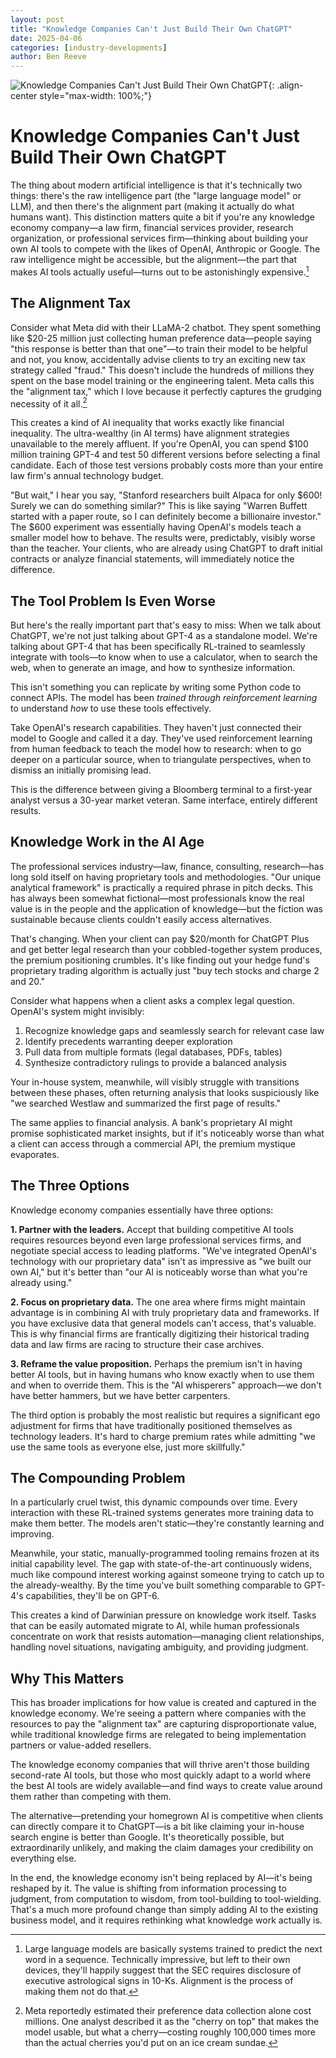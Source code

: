 ```yaml
---
layout: post
title: "Knowledge Companies Can't Just Build Their Own ChatGPT"
date: 2025-04-06
categories: [industry-developments]
author: Ben Reeve
---
```


![Knowledge Companies Can't Just Build Their Own ChatGPT](/assets/images/posts/C67C6D79-61EA-4D25-969B-D0034B3E737B.png){: .align-center style="max-width: 100%;"}

# Knowledge Companies Can't Just Build Their Own ChatGPT

The thing about modern artificial intelligence is that it's technically two things: there's the raw intelligence part (the "large language model" or LLM), and then there's the alignment part (making it actually do what humans want). This distinction matters quite a bit if you're any knowledge economy company—a law firm, financial services provider, research organization, or professional services firm—thinking about building your own AI tools to compete with the likes of OpenAI, Anthropic or Google. The raw intelligence might be accessible, but the alignment—the part that makes AI tools actually useful—turns out to be astonishingly expensive.[^1]

## The Alignment Tax

Consider what Meta did with their LLaMA-2 chatbot. They spent something like $20-25 million just collecting human preference data—people saying "this response is better than that one"—to train their model to be helpful and not, you know, accidentally advise clients to try an exciting new tax strategy called "fraud." This doesn't include the hundreds of millions they spent on the base model training or the engineering talent. Meta calls this the "alignment tax," which I love because it perfectly captures the grudging necessity of it all.[^2]

This creates a kind of AI inequality that works exactly like financial inequality. The ultra-wealthy (in AI terms) have alignment strategies unavailable to the merely affluent. If you're OpenAI, you can spend $100 million training GPT-4 and test 50 different versions before selecting a final candidate. Each of those test versions probably costs more than your entire law firm's annual technology budget.

"But wait," I hear you say, "Stanford researchers built Alpaca for only $600! Surely we can do something similar?" This is like saying "Warren Buffett started with a paper route, so I can definitely become a billionaire investor." The $600 experiment was essentially having OpenAI's models teach a smaller model how to behave. The results were, predictably, visibly worse than the teacher. Your clients, who are already using ChatGPT to draft initial contracts or analyze financial statements, will immediately notice the difference.

## The Tool Problem Is Even Worse

But here's the really important part that's easy to miss: When we talk about ChatGPT, we're not just talking about GPT-4 as a standalone model. We're talking about GPT-4 that has been specifically RL-trained to seamlessly integrate with tools—to know when to use a calculator, when to search the web, when to generate an image, and how to synthesize information.

This isn't something you can replicate by writing some Python code to connect APIs. The model has been *trained through reinforcement learning* to understand *how* to use these tools effectively.

Take OpenAI's research capabilities. They haven't just connected their model to Google and called it a day. They've used reinforcement learning from human feedback to teach the model how to research: when to go deeper on a particular source, when to triangulate perspectives, when to dismiss an initially promising lead.

This is the difference between giving a Bloomberg terminal to a first-year analyst versus a 30-year market veteran. Same interface, entirely different results.

## Knowledge Work in the AI Age

The professional services industry—law, finance, consulting, research—has long sold itself on having proprietary tools and methodologies. "Our unique analytical framework" is practically a required phrase in pitch decks. This has always been somewhat fictional—most professionals know the real value is in the people and the application of knowledge—but the fiction was sustainable because clients couldn't easily access alternatives.

That's changing. When your client can pay $20/month for ChatGPT Plus and get better legal research than your cobbled-together system produces, the premium positioning crumbles. It's like finding out your hedge fund's proprietary trading algorithm is actually just "buy tech stocks and charge 2 and 20."

Consider what happens when a client asks a complex legal question. OpenAI's system might invisibly:
1. Recognize knowledge gaps and seamlessly search for relevant case law
2. Identify precedents warranting deeper exploration
3. Pull data from multiple formats (legal databases, PDFs, tables)
4. Synthesize contradictory rulings to provide a balanced analysis

Your in-house system, meanwhile, will visibly struggle with transitions between these phases, often returning analysis that looks suspiciously like "we searched Westlaw and summarized the first page of results."

The same applies to financial analysis. A bank's proprietary AI might promise sophisticated market insights, but if it's noticeably worse than what a client can access through a commercial API, the premium mystique evaporates. 

## The Three Options

Knowledge economy companies essentially have three options:

**1. Partner with the leaders.** Accept that building competitive AI tools requires resources beyond even large professional services firms, and negotiate special access to leading platforms. "We've integrated OpenAI's technology with our proprietary data" isn't as impressive as "we built our own AI," but it's better than "our AI is noticeably worse than what you're already using."

**2. Focus on proprietary data.** The one area where firms might maintain advantage is in combining AI with truly proprietary data and frameworks. If you have exclusive data that general models can't access, that's valuable. This is why financial firms are frantically digitizing their historical trading data and law firms are racing to structure their case archives.

**3. Reframe the value proposition.** Perhaps the premium isn't in having better AI tools, but in having humans who know exactly when to use them and when to override them. This is the "AI whisperers" approach—we don't have better hammers, but we have better carpenters.

The third option is probably the most realistic but requires a significant ego adjustment for firms that have traditionally positioned themselves as technology leaders. It's hard to charge premium rates while admitting "we use the same tools as everyone else, just more skillfully."

## The Compounding Problem

In a particularly cruel twist, this dynamic compounds over time. Every interaction with these RL-trained systems generates more training data to make them better. The models aren't static—they're constantly learning and improving.

Meanwhile, your static, manually-programmed tooling remains frozen at its initial capability level. The gap with state-of-the-art continuously widens, much like compound interest working against someone trying to catch up to the already-wealthy. By the time you've built something comparable to GPT-4's capabilities, they'll be on GPT-6.

This creates a kind of Darwinian pressure on knowledge work itself. Tasks that can be easily automated migrate to AI, while human professionals concentrate on work that resists automation—managing client relationships, handling novel situations, navigating ambiguity, and providing judgment.

## Why This Matters

This has broader implications for how value is created and captured in the knowledge economy. We're seeing a pattern where companies with the resources to pay the "alignment tax" are capturing disproportionate value, while traditional knowledge firms are relegated to being implementation partners or value-added resellers.

The knowledge economy companies that will thrive aren't those building second-rate AI tools, but those who most quickly adapt to a world where the best AI tools are widely available—and find ways to create value around them rather than competing with them.

The alternative—pretending your homegrown AI is competitive when clients can directly compare it to ChatGPT—is a bit like claiming your in-house search engine is better than Google. It's theoretically possible, but extraordinarily unlikely, and making the claim damages your credibility on everything else.

In the end, the knowledge economy isn't being replaced by AI—it's being reshaped by it. The value is shifting from information processing to judgment, from computation to wisdom, from tool-building to tool-wielding. That's a much more profound change than simply adding AI to the existing business model, and it requires rethinking what knowledge work actually is.

[^1]: Large language models are basically systems trained to predict the next word in a sequence. Technically impressive, but left to their own devices, they'll happily suggest that the SEC requires disclosure of executive astrological signs in 10-Ks. Alignment is the process of making them not do that.

[^2]: Meta reportedly estimated their preference data collection alone cost millions. One analyst described it as the "cherry on top" that makes the model usable, but what a cherry—costing roughly 100,000 times more than the actual cherries you'd put on an ice cream sundae. 
